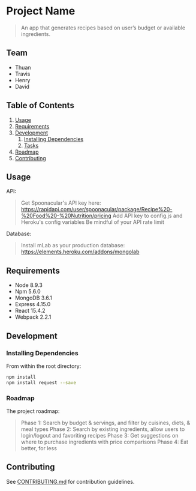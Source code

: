 # Project Name

> An app that generates recipes based on user’s budget or available ingredients.

## Team

  - Thuan
  - Travis
  - Henry
  - David

## Table of Contents

1. [Usage](#Usage)
1. [Requirements](#requirements)
1. [Development](#development)
    1. [Installing Dependencies](#installing-dependencies)
    1. [Tasks](#tasks)
1. [Roadmap](#roadmap)
1. [Contributing](#contributing)

## Usage
API:
> Get Spoonacular's API key here: https://rapidapi.com/user/spoonacular/package/Recipe%20-%20Food%20-%20Nutrition/pricing
> Add API key to config.js and Heroku's config variables
> Be mindful of your API rate limit

Database:
> Install mLab as your production database: https://elements.heroku.com/addons/mongolab


## Requirements

- Node 8.9.3
- Npm 5.6.0
- MongoDB 3.6.1
- Express 4.15.0
- React 15.4.2
- Webpack 2.2.1

## Development

### Installing Dependencies

From within the root directory:

```sh
npm install
npm install request --save

```

### Roadmap

The project roadmap:
> Phase 1: Search by budget & servings, and filter by cuisines, diets, & meal types
> Phase 2: Search by existing ingredients, allow users to login/logout and favoriting recipes
> Phase 3: Get suggestions on where to purchase ingredients with price comparisons
> Phase 4: Eat better, for less

## Contributing

See [CONTRIBUTING.md](CONTRIBUTING.md) for contribution guidelines.
